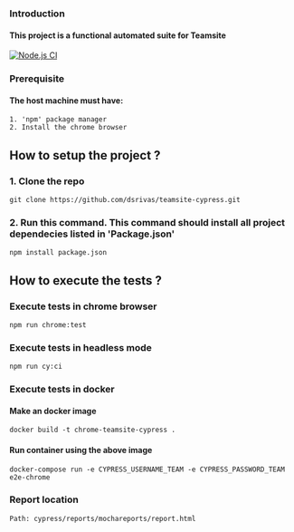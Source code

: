 ### Introduction
#### This project is a functional automated suite for Teamsite

[![Node.js CI](https://github.com/dsrivas/teamsite-cypress/actions/workflows/node.js.yml/badge.svg)](https://github.com/dsrivas/teamsite-cypress/actions/workflows/node.js.yml)

### Prerequisite
#### The host machine must have:
    1. 'npm' package manager
    2. Install the chrome browser

## How to setup the project ?

### 1. Clone the repo
    git clone https://github.com/dsrivas/teamsite-cypress.git

### 2. Run this command. This command should install all project dependecies listed in 'Package.json'
    npm install package.json

## How to execute the tests ?

### Execute tests in chrome browser
    npm run chrome:test

### Execute tests in headless mode
    npm run cy:ci

### Execute tests in docker

#### Make an docker image
    docker build -t chrome-teamsite-cypress .

#### Run container using the above image
    docker-compose run -e CYPRESS_USERNAME_TEAM -e CYPRESS_PASSWORD_TEAM e2e-chrome

### Report location
    Path: cypress/reports/mochareports/report.html
